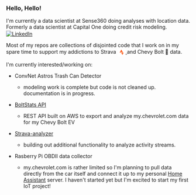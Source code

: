### Hello, Hello!
I'm currently a data scientist at Sense360 doing analyses with location data. Formerly a data scientist at Capital One doing credit risk modeling. <a href="https://www.linkedin.com/in/ryanshiroma/">
  <img align="center" alt="LinkedIn" width="22px" src="https://content.linkedin.com/content/dam/me/business/en-us/amp/brand-site/v2/bg/LI-Bug.svg.original.svg" />
</a>

Most of my repos are collections of disjointed code that I work on in my spare time to support my addictions to Strava
<a href="https://www.strava.com/athletes/1541605">
  <img align="center" alt="LinkedIn" width="22px" src="strava_symbol_orange.png" />
</a> and Chevy Bolt 🚙 data. 

I'm currently interested/working on:
 - ConvNet Astros Trash Can Detector
   - modeling work is complete but code is not cleaned up. documentation is in progress.
 - [BoltStats API](https://github.com/ryanshiroma/boltstats)
   - REST API built on AWS to export and analyze my.chevrolet.com data for my Chevy Bolt EV 
 - [Strava-analyzer](https://github.com/ryanshiroma/strava-analyzer)
   -  building out additional functionality to analyze activity streams.



 - Rasberry Pi OBDII data collector
   - my.chevrolet.com is rather limited so I'm planning to pull data directly from the car itself and connect it up to my personal [Home Assistant](https://github.com/home-assistant) server. I haven't started yet but I'm excited to start my first IoT project!

